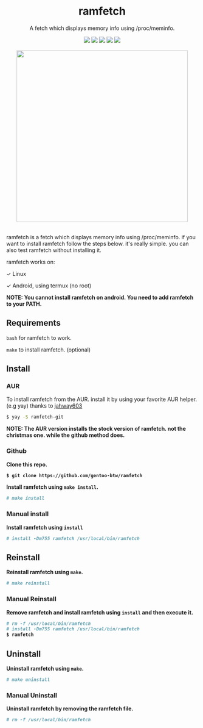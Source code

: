 <div align="center">
  <div>
    <h1>ramfetch</h1>
    <p>A fetch which displays memory info using /proc/meminfo.</p>
    <img src="https://img.shields.io/github/license/gentoo-btw/ramfetch?style=flat-square&logo=license">
    <img src="https://shields.io/badge/made-with%20%20bash-green?logo=gnu-bash&style=flat-square&color=d5c4a1&labelColor=1d2021">
    <img src="https://img.shields.io/github/forks/gentoo-btw/ramfetch?style=flat-square">
    <img src="https://img.shields.io/github/stars/gentoo-btw/ramfetch?style=flat-square">
    <img src="https://img.shields.io/aur/version/ramfetch-git?color=1793d1&logo=arch-linux&style=flat-square">
  </div>
  <div>
<br>
<img width="450" src="https://user-images.githubusercontent.com/119129086/209479728-46b441c3-366e-4733-b63d-fb0e09479151.png">
</div>
</div>
<br>

ramfetch is a fetch which displays memory info using /proc/meminfo. if you want to install ramfetch follow the steps below. it's really simple. you can also test ramfetch without installing it.

ramfetch works on:

&check; Linux

&check; Android, using termux (no root)


<b>NOTE: You cannot install ramfetch on android. You need to add ramfetch to your PATH.</b>

## Requirements

`bash` for ramfetch to work.

`make` to install ramfetch. (optional)

## Install

### AUR
To install ramfetch from the AUR. install it by using your favorite AUR helper. (e.g yay) thanks to [jahway603](https://github.com/jahway603)
```bash
$ yay -S ramfetch-git
```
<b>NOTE: The AUR version installs the stock version of ramfetch. not the christmas one. while the github method does.<b>

### Github
Clone this repo.
```bash
$ git clone https://github.com/gentoo-btw/ramfetch
```
Install ramfetch using `make install`.
```bash
# make install
```


### Manual install
Install ramfetch using `install`
```bash
# install -Dm755 ramfetch /usr/local/bin/ramfetch
```
## Reinstall
Reinstall ramfetch using `make`.
```bash
# make reinstall
```

### Manual Reinstall
Remove ramfetch and install ramfetch using `install` and then execute it.
```bash
# rm -f /usr/local/bin/ramfetch
# install -Dm755 ramfetch /usr/local/bin/ramfetch
$ ramfetch
```

## Uninstall
Uninstall ramfetch using `make`.
```bash
# make uninstall
```
### Manual Uninstall
Uninstall ramfetch by removing the ramfetch file.
```bash
# rm -f /usr/local/bin/ramfetch
```
